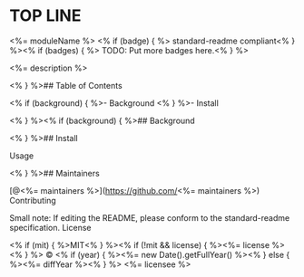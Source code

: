 # TOP LINE

<%= moduleName %>
<% if (badge) { %> standard-readme compliant<% } %><% if (badges) { %> TODO: Put more badges here.<% } %>

<%= description %>

<% } %>## Table of Contents

<% if (background) { %>- Background <% } %>- Install

<% } %><% if (background) { %>## Background

<% } %>## Install

Usage

<% } %>## Maintainers

[@<%= maintainers %>](https://github.com/<%= maintainers %>)
Contributing

Small note: If editing the README, please conform to the standard-readme specification.
License

<% if (mit) { %>MIT<% } %><% if (!mit && license) { %><%= license %><% } %> © <% if (year) { %><%= new Date().getFullYear() %><% } else { %><%= diffYear %><% } %> <%= licensee %>